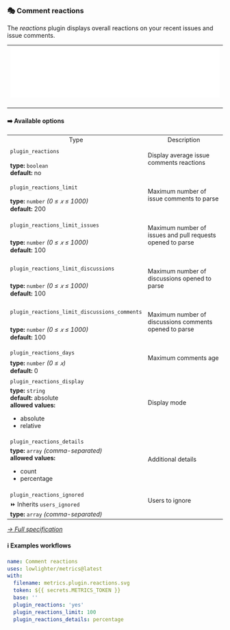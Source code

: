 ### 🎭 Comment reactions

The *reactions* plugin displays overall reactions on your recent issues and issue comments.

<table>
  <td align="center">
    <img src="https://github.com/lowlighter/metrics/blob/examples/metrics.plugin.reactions.svg">
    <img width="900" height="1" alt="">
  </td>
</table>

#### ➡️ Available options

<!--options-->
<table>
  <tr>
    <td align="center" nowrap="nowrap">Type</i></td><td align="center" nowrap="nowrap">Description</td>
  </tr>
  <tr>
    <td nowrap="nowrap"><code>plugin_reactions</code></td>
    <td rowspan="2"><p>Display average issue comments reactions</p>
<img width="900" height="1" alt=""></td>
  </tr>
  <tr>
    <td nowrap="nowrap"><b>type:</b> <code>boolean</code>
<br>
<b>default:</b> no<br></td>
  </tr>
  <tr>
    <td nowrap="nowrap"><code>plugin_reactions_limit</code></td>
    <td rowspan="2"><p>Maximum number of issue comments to parse</p>
<img width="900" height="1" alt=""></td>
  </tr>
  <tr>
    <td nowrap="nowrap"><b>type:</b> <code>number</code>
<i>(0 ≤
𝑥
≤ 1000)</i>
<br>
<b>default:</b> 200<br></td>
  </tr>
  <tr>
    <td nowrap="nowrap"><code>plugin_reactions_limit_issues</code></td>
    <td rowspan="2"><p>Maximum number of issues and pull requests opened to parse</p>
<img width="900" height="1" alt=""></td>
  </tr>
  <tr>
    <td nowrap="nowrap"><b>type:</b> <code>number</code>
<i>(0 ≤
𝑥
≤ 1000)</i>
<br>
<b>default:</b> 100<br></td>
  </tr>
  <tr>
    <td nowrap="nowrap"><code>plugin_reactions_limit_discussions</code></td>
    <td rowspan="2"><p>Maximum number of discussions opened to parse</p>
<img width="900" height="1" alt=""></td>
  </tr>
  <tr>
    <td nowrap="nowrap"><b>type:</b> <code>number</code>
<i>(0 ≤
𝑥
≤ 1000)</i>
<br>
<b>default:</b> 100<br></td>
  </tr>
  <tr>
    <td nowrap="nowrap"><code>plugin_reactions_limit_discussions_comments</code></td>
    <td rowspan="2"><p>Maximum number of discussions comments opened to parse</p>
<img width="900" height="1" alt=""></td>
  </tr>
  <tr>
    <td nowrap="nowrap"><b>type:</b> <code>number</code>
<i>(0 ≤
𝑥
≤ 1000)</i>
<br>
<b>default:</b> 100<br></td>
  </tr>
  <tr>
    <td nowrap="nowrap"><code>plugin_reactions_days</code></td>
    <td rowspan="2"><p>Maximum comments age</p>
<img width="900" height="1" alt=""></td>
  </tr>
  <tr>
    <td nowrap="nowrap"><b>type:</b> <code>number</code>
<i>(0 ≤
𝑥)</i>
<br>
<b>default:</b> 0<br></td>
  </tr>
  <tr>
    <td nowrap="nowrap"><code>plugin_reactions_display</code></td>
    <td rowspan="2"><p>Display mode</p>
<img width="900" height="1" alt=""></td>
  </tr>
  <tr>
    <td nowrap="nowrap"><b>type:</b> <code>string</code>
<br>
<b>default:</b> absolute<br>
<b>allowed values:</b><ul><li>absolute</li><li>relative</li></ul></td>
  </tr>
  <tr>
    <td nowrap="nowrap"><code>plugin_reactions_details</code></td>
    <td rowspan="2"><p>Additional details</p>
<img width="900" height="1" alt=""></td>
  </tr>
  <tr>
    <td nowrap="nowrap"><b>type:</b> <code>array</code>
<i>(comma-separated)</i>
<br>
<b>allowed values:</b><ul><li>count</li><li>percentage</li></ul></td>
  </tr>
  <tr>
    <td nowrap="nowrap"><code>plugin_reactions_ignored</code></td>
    <td rowspan="2"><p>Users to ignore</p>
<img width="900" height="1" alt=""></td>
  </tr>
  <tr>
    <td nowrap="nowrap">⏩ Inherits <code>users_ignored</code><br>
<b>type:</b> <code>array</code>
<i>(comma-separated)</i>
<br></td>
  </tr>
</table>
<!--/options-->

*[→ Full specification](metadata.yml)*

#### ℹ️ Examples workflows

<!--examples-->
```yaml
name: Comment reactions
uses: lowlighter/metrics@latest
with:
  filename: metrics.plugin.reactions.svg
  token: ${{ secrets.METRICS_TOKEN }}
  base: ''
  plugin_reactions: 'yes'
  plugin_reactions_limit: 100
  plugin_reactions_details: percentage

```
<!--/examples-->